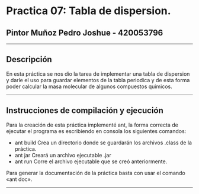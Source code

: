 # Practica 07: Tabla de dispersion.

## Pintor Muñoz Pedro Joshue - 420053796

----

## Descripción

En esta práctica se nos dio la tarea de implementar una tabla de dispersion y darle el uso para guardar elementos de la tabla periodica y de esta forma poder calcular la masa molecular de algunos compuestos quimicos.


----

## Instrucciones de compilación y ejecución

Para la creación de esta práctica implementé ant, la forma correcta de ejecutar el programa es escribiendo en consola los siguientes comandos: 

 * ant build    Crea un directorio donde se guardarán los archivos .class de la práctica.
 * ant jar      Creará un archivo ejecutable .jar
 * ant run	    Corre el archivo ejecutable que se creó anteriormente.
 
 Para generar la documentación de la práctica basta con usar el comando «ant doc».
 
----

